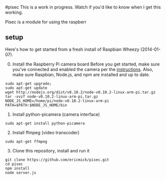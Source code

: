 #pisec
This is a work in progress.  Watch if you'd like to know when I get this working.

Pisec is a module for using the raspberr

## setup
Here's how to get started from a fresh install of Raspbian Wheezy (2014-01-07).

0. Install the Raspberry Pi camera board
Before you get started, make sure you've connected and enabled the camera per the [instructions](http://www.raspberrypi.org/documentation/usage/camera/).
Also, make sure Raspbian, Node.js, and npm are installed and up to date.
```
sudo apt-get upgrade;
sudo apt-get update
wget http://nodejs.org/dist/v0.10.2/node-v0.10.2-linux-arm-pi.tar.gz
tar -xvzf node-v0.10.2-linux-arm-pi.tar.gz
NODE_JS_HOME=/home/pi/node-v0.10.2-linux-arm-pi
PATH=$PATH:$NODE_JS_HOME/bin
```
1. Install python-picamera (camera interface)
```
sudo apt-get install python-picamera
```
2. Install ffmpeg (video transcoder)
```
sudo apt-get ffmpeg
```
3. Clone this repository, install and run it
```
git clone https://github.com/ericmick/pisec.git
cd pisec
npm install
node server.js
```
